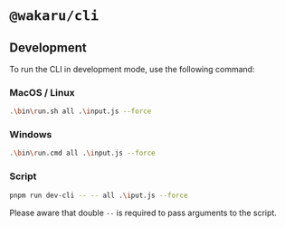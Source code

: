 # `@wakaru/cli`

## Development

To run the CLI in development mode, use the following command:

### MacOS / Linux

```bash
.\bin\run.sh all .\input.js --force
```

### Windows

```bash
.\bin\run.cmd all .\input.js --force
```

### Script

```bash
pnpm run dev-cli -- -- all .\iput.js --force
```

Please aware that double `--` is required to pass arguments to the script.

